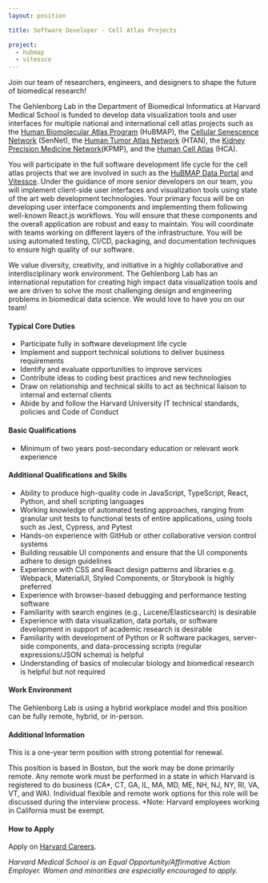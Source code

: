 ```yaml
---
layout: position

title: Software Developer - Cell Atlas Projects

project:
  - hubmap
  - vitessce
---
```


Join our team of researchers, engineers, and designers to shape the future of biomedical research! 
 
The Gehlenborg Lab in the Department of Biomedical Informatics at Harvard Medical School is funded to develop data visualization tools and user interfaces for multiple national and international cell atlas projects such as the [Human Biomolecular Atlas Program](https://hubmapconsortium.org) (HuBMAP), the [Cellular Senescence Network](https://sennetconsortium.org) (SenNet), the [Human Tumor Atlas Network](https://humantumoratlas.org) (HTAN), the [Kidney Precision Medicine Network](https://www.kpmp.org/)(KPMP), and the [Human Cell Atlas](https://www.humancellatlas.org/) (HCA).
 
You will participate in the full software development life cycle for the cell atlas projects that we are involved in such as the [HuBMAP Data Portal](https://portal.hubmapconsortium.org)  and [Vitessce](http://vitessce.io). Under the guidance of more senior developers on our team, you will implement client-side user interfaces and visualization tools using state of the art web development technologies. Your primary focus will be on developing user interface components and implementing them following well-known React.js workflows. You will ensure that these components and the overall application are robust and easy to maintain. You will coordinate with teams working on different layers of the infrastructure. You will be using automated testing, CI/CD, packaging, and documentation techniques to ensure high quality of our software.

We value diversity, creativity, and initiative in a highly collaborative and interdisciplinary work environment. The Gehlenborg Lab has an international reputation for creating high impact data visualization tools and we are driven to solve the most challenging design and engineering problems in biomedical data science. We would love to have you on our team!

#### Typical Core Duties
- Participate fully in software development life cycle
- Implement and support technical solutions to deliver business requirements
- Identify and evaluate opportunities to improve services
- Contribute ideas to coding best practices and new technologies
- Draw on relationship and technical skills to act as technical liaison to internal and external clients
- Abide by and follow the Harvard University IT technical standards, policies and Code of Conduct

#### Basic Qualifications
- Minimum of two years post-secondary education or relevant work experience

#### Additional Qualifications and Skills
- Ability to produce high-quality code in JavaScript, TypeScript, React, Python, and shell scripting languages
- Working knowledge of automated testing approaches, ranging from granular unit tests to functional tests of entire applications, using tools such as Jest, Cypress, and Pytest
- Hands-on experience with GitHub or other collaborative version control systems
- Building reusable UI components and ensure that the UI components adhere to design guidelines
- Experience with CSS and React design patterns and libraries e.g. Webpack, MaterialUI, Styled Components, or Storybook is highly preferred
- Experience with browser-based debugging and performance testing software
- Familiarity with search engines (e.g., Lucene/Elasticsearch) is desirable
- Experience with data visualization, data portals, or software development in support of academic research is desirable
- Familiarity with development of Python or R software packages, server-side components, and data-processing scripts (regular expressions/JSON schema) is helpful
- Understanding of basics of molecular biology and biomedical research is helpful but not required 

#### Work Environment
The Gehlenborg Lab is using a hybrid workplace model and this position can be fully remote, hybrid, or in-person.

#### Additional Information
This is a one-year term position with strong potential for renewal.

This position is based in Boston, but the work may be done primarily remote. Any remote work must be performed in a state in which Harvard is registered to do business (CA*, CT, GA, IL, MA, MD, ME, NH, NJ, NY, RI, VA, VT, and WA). Individual flexible and remote work options for this role will be discussed during the interview process. *Note: Harvard employees working in California must be exempt.

#### How to Apply
Apply on [Harvard Careers](https://sjobs.brassring.com/TGnewUI/Search/home/HomeWithPreLoad?PageType=JobDetails&partnerid=25240&siteid=5341&Areq=63612BR#jobDetails=1997188_5341).

*Harvard Medical School is an Equal Opportunity/Affirmative Action Employer. Women and minorities are especially encouraged to apply.*